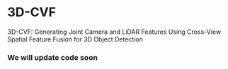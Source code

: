 # 3D-CVF
3D-CVF: Generating Joint Camera and LiDAR Features Using Cross-View Spatial Feature Fusion for 3D Object Detection

### We will update code soon
